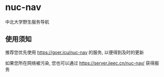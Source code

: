 # nuc-nav

中北大学野生服务导航

## 使用须知

推荐您优先使用 https://goer.icu/nuc-nav 的服务, 以便得到及时的更新

如果您所在网络被污染, 您也可以通过 https://server.jieec.cn/nuc-nav/ 获得服务
